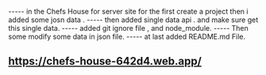 ----- in the Chefs House for server site for the first create a project then i added some josn data .
----- then added single data api . and make sure get this single data.
----- added git ignore file , and node_module.
----- Then some modify some data in json file.
----- at last  added README.md File.

## https://chefs-house-642d4.web.app/